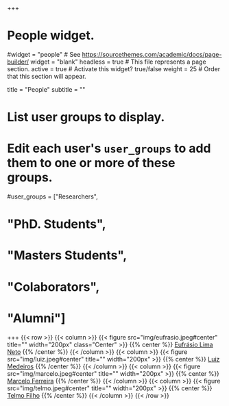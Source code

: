 +++
# People widget.
#widget = "people"  # See https://sourcethemes.com/academic/docs/page-builder/
widget = "blank"
headless = true  # This file represents a page section.
active = true  # Activate this widget? true/false
weight = 25  # Order that this section will appear.

title = "People"
subtitle = ""

# List user groups to display.
#   Edit each user's `user_groups` to add them to one or more of these groups.
#user_groups = ["Researchers",
#               "PhD. Students",
#               "Masters Students",
#               "Colaborators",
#               "Alumni"]
+++
{{< row >}}
{{< column >}}
{{< figure src="img/eufrasio.jpeg#center" title="" width="200px" class="Center" >}}
{{% center %}}
[Eufrásio Lima Neto](http://lattes.cnpq.br/5580004940091667)
{{% /center %}}
{{< /column >}}
{{< column >}}
{{< figure src="img/luiz.jpeg#center" title="" width="200px" >}}
{{% center %}}
[Luiz Medeiros](http://lattes.cnpq.br/8680871640499952)
{{% /center %}}
{{< /column >}}
{{< column >}}
{{< figure src="img/marcelo.jpeg#center" title="" width="200px" >}}
{{% center %}}
[Marcelo Ferreira](marcelo/)
{{% /center %}}
{{< /column >}}
{{< column >}}
{{< figure src="img/telmo.jpeg#center" title="" width="200px" >}}
{{% center %}}
[Telmo Filho](http://lattes.cnpq.br/4640945954423515)
{{% /center %}}
{{< /column >}}
{{< /row >}}